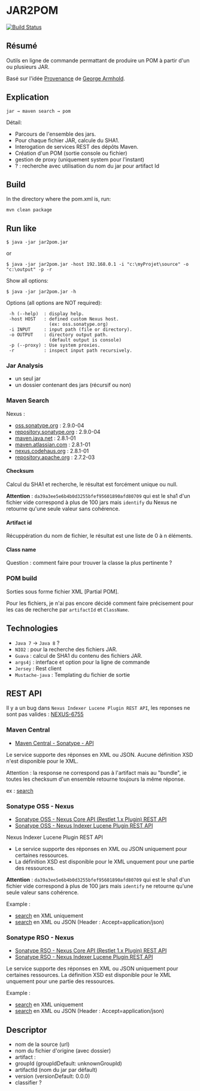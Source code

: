 # JAR2POM #

[![Build Status](https://travis-ci.org/ldez/jar2pom.svg?branch=master)](https://travis-ci.org/ldez/jar2pom)

## Résumé ##

Outils en ligne de commande permattant de produire un POM à partir d'un ou plusieurs JAR.

Basé sur l'idée [Provenance](https://github.com/armhold/Provenance) de [George Armhold](http://armhold.com).


## Explication ##

    jar → maven search → pom


Détail:

- Parcours de l'ensemble des jars.
- Pour chaque fichier JAR, calcule du SHA1.
- Interogation de services REST des dépôts Maven.
- Création d'un POM (sortie console ou fichier)
- gestion de proxy (uniquement system pour l'instant)
- ? : recherche avec utilisation du nom du jar pour artifact Id



## Build ##

In the directory where the pom.xml is, run:

    mvn clean package

## Run like ##

    $ java -jar jar2pom.jar
    
or

    $ java -jar jar2pom.jar -host 192.168.0.1 -i "c:\myProjet\source" -o "c:\output" -p -r

Show all options:

    $ java -jar jar2pom.jar -h  

Options (all options are NOT required):
    
     -h (--help)  : display help.
     -host HOST   : defined custom Nexus host.
                    (ex: oss.sonatype.org)
     -i INPUT     : input path (file or directory).
     -o OUTPUT    : directory output path.
                    (default output is console)
     -p (--proxy) : Use system proxies.
     -r           : inspect input path recursively.

### Jar Analysis ###

- un seul jar
- un dossier contenant des jars (récursif ou non)


### Maven Search ###

Nexus :

- [oss.sonatype.org](https://oss.sonatype.org) : 2.9.0-04
- [repository.sonatype.org](https://repository.sonatype.org) : 2.9.0-04
- [maven.java.net](https://maven.java.net) : 2.8.1-01
- [maven.atlassian.com](https://maven.atlassian.com) : 2.8.1-01
- [nexus.codehaus.org](https://nexus.codehaus.org) : 2.8.1-01
- [repository.apache.org](https://repository.apache.org) : 2.7.2-03


#### Checksum ####

Calcul du SHA1 et recherche, le résultat est forcément unique ou null.

**Attention** : `da39a3ee5e6b4b0d3255bfef95601890afd80709` qui est le sha1 d'un fichier vide correspond à plus de 100 jars mais `identify` du Nexus ne retourne qu'une seule valeur sans cohérence.

#### Artifact id ####

Récuppération du nom de fichier, le résultat est une liste de 0 à n éléments.

#### Class name ####

Question : comment faire pour trouver la classe la plus pertinente ? 


### POM build ###

Sorties sous forme fichier XML [Partial POM].

Pour les fichiers, je n'ai pas encore décidé comment faire précisement pour les cas de recherche par `artifactId` et `ClassName`.


## Technologies ##

- `Java 7` -> `Java 8` ?
- `NIO2` : pour la recherche des fichiers JAR.
- `Guava` : calcul de SHA1 du contenu des fichiers JAR.
- `args4j` : interface et option pour la ligne de commande
- `Jersey` : Rest client
- `Mustache-java` : Templating du fichier de sortie


## REST API ##

Il y a un bug dans `Nexus Indexer Lucene Plugin REST API`, les reponses ne sont pas valides : [NEXUS-6755](https://issues.sonatype.org/browse/NEXUS-6755)

### Maven Central ###

- [Maven Central - Sonatype - API](http://search.maven.org/#api)

Le service supporte des réponses en XML ou JSON.
Aucune définition XSD n'est disponible pour le XML.

Attention : la response ne correspond pas à l'artifact mais au "bundle", ie toutes les checksum d'un ensemble retourne toujours la même réponse.

ex : [search](http://search.maven.org/solrsearch/select?q=1:"35379fb6526fd019f331542b4e9ae2e566c57933"&rows=20&wt=json)


### Sonatype OSS - Nexus ###

- [Sonatype OSS - Nexus Core API (Restlet 1.x Plugin) REST API](https://oss.sonatype.org/nexus-restlet1x-plugin/default/docs/index.html)
- [Sonatype OSS - Nexus Indexer Lucene Plugin REST API](https://oss.sonatype.org/nexus-indexer-lucene-plugin/default/docs/index.html)


Nexus Indexer Lucene Plugin REST API

- Le service supporte des réponses en XML ou JSON uniquement pour certaines ressources.
- La définition XSD est disponible pour le XML unquement pour une partie des ressources.

**Attention** : `da39a3ee5e6b4b0d3255bfef95601890afd80709` qui est le sha1 d'un fichier vide correspond à plus de 100 jars mais `identify` ne retourne qu'une seule valeur sans cohérence.

Example :

- [search](https://oss.sonatype.org/service/local/lucene/search?sha1=35379fb6526fd019f331542b4e9ae2e566c57933) en XML uniquement
- [search](https://oss.sonatype.org/service/local/identify/sha1/35379fb6526fd019f331542b4e9ae2e566c57933) en XML ou JSON (Header : Accept=application/json)


### Sonatype RSO - Nexus ###

- [Sonatype RSO - Nexus Core API (Restlet 1.x Plugin) REST API](https://repository.sonatype.org/nexus-restlet1x-plugin/default/docs/index.html)
- [Sonatype RSO - Nexus Indexer Lucene Plugin REST API](https://repository.sonatype.org/nexus-indexer-lucene-plugin/default/docs/index.html)


Le service supporte des réponses en XML ou JSON uniquement pour certaines ressources.
La définition XSD est disponible pour le XML unquement pour une partie des ressources.


Example :

- [search](https://repository.sonatype.org/service/local/lucene/search?sha1=35379fb6526fd019f331542b4e9ae2e566c57933) en XML uniquement
- [search](https://repository.sonatype.org/service/local/identify/sha1/35379fb6526fd019f331542b4e9ae2e566c57933) en XML ou JSON (Header : Accept=application/json)


## Descriptor ##

- nom de la source (url)
- nom du fichier d'origine (avec dossier)
- artifact :
 - groupId (groupIdDefault: unknownGroupId)
 - artifactId (nom du jar par défault)
 - version (versionDefault: 0.0.0)
 - classifier ?



